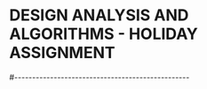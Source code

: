# DESIGN ANALYSIS AND ALGORITHMS -  HOLIDAY ASSIGNMENT
#-------------------------------------------------
